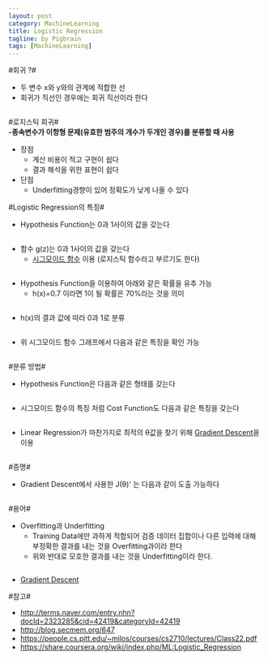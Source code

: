 ```yaml
---
layout: post
category: MachineLearning
title: Logistic Regression
tagline: by Pigbrain
tags: [MachineLearning]
---
```


<!--more-->

#회귀 ?#
* 두 변수 x와 y와의 관계에 적합한 선
* 회귀가 직선인 경우에는 회귀 직선이라 한다
<img src="/assets/themes/Snail/img/MachineLearning/LogisticRegression/regression.png" alt="">  

#로지스틱 회귀#   
**-종속변수가 이항형 문제(유효한 범주의 개수가 두개인 경우)를 분류할 때 사용**

* 장점
	* 계산 비용이 적고 구현이 쉽다
	* 결과 해석을 위한 표현이 쉽다
* 단점
	* Underfitting경향이 있어 정확도가 낮게 나올 수 있다 

 
#Logistic Regression의 특징#  
* Hypothesis Function는 0과 1사이의 값을 갖는다  
<img src="/assets/themes/Snail/img/MachineLearning/LogisticRegression/hypohesisFunction_range.png" alt="">    
    
* 함수 g(z)는 0과 1사이의 값을 갖는다  
	* [시그모이드 함수](http://pigbrain.github.io/math/2015/07/10/SigmoidFunction_on_Math/) 이용 (로지스틱 함수라고 부르기도 한다)   
<img src="/assets/themes/Snail/img/MachineLearning/LogisticRegression/hypohesisFunction_Representation.png" alt="">   
  
* Hypothesis Function을 이용하여 아래와 같은 확률을 유추 가능  
	* h(x)=0.7 이라면 1이 될 확률은 70%라는 것을 의미  
<img src="/assets/themes/Snail/img/MachineLearning/LogisticRegression/hypohesisFunction_Probability.png" alt="">  
  
* h(x)의 결과 값에 따라 0과 1로 분류  
<img src="/assets/themes/Snail/img/MachineLearning/LogisticRegression/decisionBoundary_definition.png" alt="">
  
* 위 시그모이드 함수 그래프에서 다음과 같은 특징을 확인 가능
<img src="/assets/themes/Snail/img/MachineLearning/LogisticRegression/decisionBoundary_features.png" alt="">  
  
#분류 방법#  
* Hypothesis Function은 다음과 같은 형태를 갖는다  
<img src="/assets/themes/Snail/img/MachineLearning/LogisticRegression/costFunction.png" alt="">  
  
* 시그모이드 함수의 특징 처럼 Cost Function도 다음과 같은 특징을 갖는다  
<img src="/assets/themes/Snail/img/MachineLearning/LogisticRegression/costFunction_features.png" alt="">  
  
* Linear Regression가 마찬가지로 최적의 θ값을 찾기 위해 [Gradient Descent](http://pigbrain.github.io/machinelearning/2015/07/19/GradientDescent_on_MachineLearning/)을 이용  
<img src="/assets/themes/Snail/img/MachineLearning/LogisticRegression/gradient_descent.png" alt="">  
  
#증명#
* Gradient Descent에서 사용한 J(θ)' 는 다음과 같이 도출 가능하다  
<img src="/assets/themes/Snail/img/MachineLearning/LogisticRegression/proof.png" alt="">  


#용어#
* Overfitting과 Underfitting
	* Training Data에만 과하게 적합되어 검증 데이터 집합이나 다른 입력에 대해 부정확한 결과를 내는 것을 Overfitting과이라 한다
	* 위와 반대로 모호한 결과를 내는 것을 Underfitting이라 한다.
<img src="/assets/themes/Snail/img/MachineLearning/LogisticRegression/overfitting_underfitting.png" alt="">
  
  
* [Gradient Descent](https://ko.wikipedia.org/wiki/%EA%B2%BD%EC%82%AC_%ED%95%98%EA%B0%95%EB%B2%95)
  
#참고#
* http://terms.naver.com/entry.nhn?docId=2323285&cid=42419&categoryId=42419  
* http://blog.secmem.org/647  
* https://people.cs.pitt.edu/~milos/courses/cs2710/lectures/Class22.pdf  
* https://share.coursera.org/wiki/index.php/ML:Logistic_Regression
